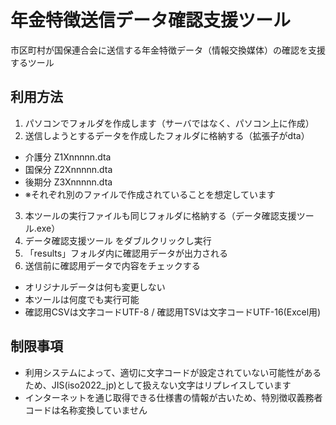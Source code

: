 # 年金特徴送信データ確認支援ツール

市区町村が国保連合会に送信する年金特徴データ（情報交換媒体）の確認を支援するツール

## 利用方法

1. パソコンでフォルダを作成します（サーバではなく、パソコン上に作成）
2. 送信しようとするデータを作成したフォルダに格納する（拡張子がdta）
  - 介護分 Z1Xnnnnn.dta
  - 国保分 Z2Xnnnnn.dta
  - 後期分 Z3Xnnnnn.dta
  - ※それぞれ別のファイルで作成されていることを想定しています
3. 本ツールの実行ファイルも同じフォルダに格納する（データ確認支援ツール.exe）
4. データ確認支援ツール をダブルクリックし実行
5. 「results」フォルダ内に確認用データが出力される
6. 送信前に確認用データで内容をチェックする


- オリジナルデータは何も変更しない
- 本ツールは何度でも実行可能
- 確認用CSVは文字コードUTF-8 / 確認用TSVは文字コードUTF-16(Excel用)

## 制限事項

- 利用システムによって、適切に文字コードが設定されていない可能性があるため、JIS(iso2022_jp)として扱えない文字はリプレイスしています
- インターネットを通じ取得できる仕様書の情報が古いため、特別徴収義務者コードは名称変換していません
